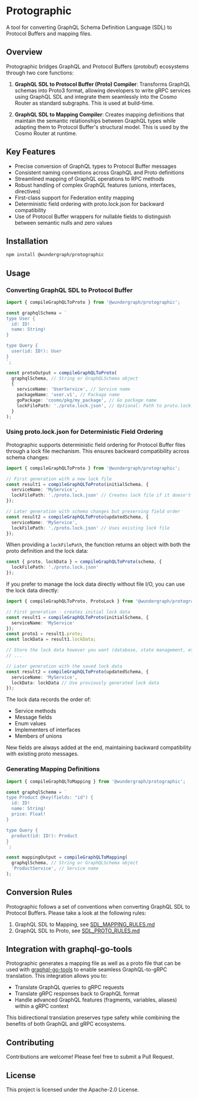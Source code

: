 # Protographic

A tool for converting GraphQL Schema Definition Language (SDL) to Protocol Buffers and mapping files.

## Overview

Protographic bridges GraphQL and Protocol Buffers (protobuf) ecosystems through two core functions:

1. **GraphQL SDL to Protocol Buffer (Proto) Compiler**: Transforms GraphQL schemas into Proto3 format, allowing developers to write gRPC services using GraphQL SDL and integrate them seamlessly into the Cosmo Router as standard subgraphs. This is used at build-time.

2. **GraphQL SDL to Mapping Compiler**: Creates mapping definitions that maintain the semantic relationships between GraphQL types while adapting them to Protocol Buffer's structural model. This is used by the Cosmo Router at runtime.

## Key Features

- Precise conversion of GraphQL types to Protocol Buffer messages
- Consistent naming conventions across GraphQL and Proto definitions
- Streamlined mapping of GraphQL operations to RPC methods
- Robust handling of complex GraphQL features (unions, interfaces, directives)
- First-class support for Federation entity mapping
- Deterministic field ordering with proto.lock.json for backward compatibility
- Use of Protocol Buffer wrappers for nullable fields to distinguish between semantic nulls and zero values

## Installation

```bash
npm install @wundergraph/protographic
```

## Usage

### Converting GraphQL SDL to Protocol Buffer

```typescript
import { compileGraphQLToProto } from '@wundergraph/protographic';

const graphqlSchema = `
type User {
  id: ID!
  name: String!
}

type Query {
  user(id: ID!): User
}
`;

const protoOutput = compileGraphQLToProto(
  graphqlSchema, // String or GraphQLSchema object
  {
    serviceName: 'UserService', // Service name
    packageName: 'user.v1', // Package name
    goPackage: 'cosmo/pkg/my_package', // Go package name
    lockFilePath: './proto.lock.json', // Optional: Path to proto.lock.json for deterministic field ordering
  }
);
```

### Using proto.lock.json for Deterministic Field Ordering

Protographic supports deterministic field ordering for Protocol Buffer files through a lock file mechanism. This ensures backward compatibility across schema changes:

```typescript
import { compileGraphQLToProto } from '@wundergraph/protographic';

// First generation with a new lock file
const result1 = compileGraphQLToProto(initialSchema, {
  serviceName: 'MyService',
  lockFilePath: './proto.lock.json' // Creates lock file if it doesn't exist
});

// Later generation with schema changes but preserving field order
const result2 = compileGraphQLToProto(updatedSchema, {
  serviceName: 'MyService',
  lockFilePath: './proto.lock.json' // Uses existing lock file
});
```

When providing a `lockFilePath`, the function returns an object with both the proto definition and the lock data:

```typescript
const { proto, lockData } = compileGraphQLToProto(schema, { 
  lockFilePath: './proto.lock.json' 
});
```

If you prefer to manage the lock data directly without file I/O, you can use the lock data directly:

```typescript
import { compileGraphQLToProto, ProtoLock } from '@wundergraph/protographic';

// First generation - creates initial lock data
const result1 = compileGraphQLToProto(initialSchema, {
  serviceName: 'MyService'
});
const proto1 = result1.proto;
const lockData = result1.lockData;

// Store the lock data however you want (database, state management, etc.)
// ...

// Later generation with the saved lock data
const result2 = compileGraphQLToProto(updatedSchema, {
  serviceName: 'MyService',
  lockData: lockData // Use previously generated lock data
});
```

The lock data records the order of:
- Service methods
- Message fields
- Enum values
- Implementers of interfaces
- Members of unions

New fields are always added at the end, maintaining backward compatibility with existing proto messages.

### Generating Mapping Definitions

```typescript
import { compileGraphQLToMapping } from '@wundergraph/protographic';

const graphqlSchema = `
type Product @key(fields: "id") {
  id: ID!
  name: String!
  price: Float!
}

type Query {
  product(id: ID!): Product
}
`;

const mappingOutput = compileGraphQLToMapping(
  graphqlSchema, // String or GraphQLSchema object
  'ProductService', // Service name
);
```

## Conversion Rules

Protographic follows a set of conventions when converting GraphQL SDL to Protocol Buffers. Please take a look at the following rules:

1. GraphQL SDL to Mapping, see [SDL_MAPPING_RULES.md](SDL_MAPPING_RULES.md)
2. GraphQL SDL to Proto, see [SDL_PROTO_RULES.md](SDL_PROTO_RULES.md)

## Integration with graphql-go-tools

Protographic generates a mapping file as well as a proto file that can be used with [graphql-go-tools](https://github.com/wundergraph/graphql-go-tools) to enable seamless GraphQL-to-gRPC translation. This integration allows you to:

- Translate GraphQL queries to gRPC requests
- Translate gRPC responses back to GraphQL format
- Handle advanced GraphQL features (fragments, variables, aliases) within a gRPC context

This bidirectional translation preserves type safety while combining the benefits of both GraphQL and gRPC ecosystems.

## Contributing

Contributions are welcome! Please feel free to submit a Pull Request.

## License

This project is licensed under the Apache-2.0 License.
